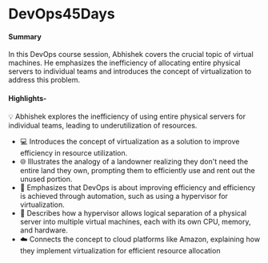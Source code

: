 # DevOps45Days
#### Summary  
In this DevOps course session, Abhishek covers the crucial topic of virtual machines. He emphasizes the inefficiency of allocating entire physical servers to individual teams and introduces the concept of virtualization to address this problem.  
#### Highlights-  
💡 Abhishek explores the inefficiency of using entire physical servers for individual teams, leading to underutilization of resources.  
- 💻 Introduces the concept of virtualization as a solution to improve efficiency in resource utilization.  
- 🌐 Illustrates the analogy of a landowner realizing they don't need the entire land they own, prompting them to efficiently use and rent out the unused portion.  
- 🚀 Emphasizes that DevOps is about improving efficiency and efficiency is achieved through automation, such as using a hypervisor for virtualization.
- 🔄 Describes how a hypervisor allows logical separation of a physical server into multiple virtual machines, each with its own CPU, memory, and hardware.  
- ☁️ Connects the concept to cloud platforms like Amazon, explaining how they implement virtualization for efficient resource allocation
